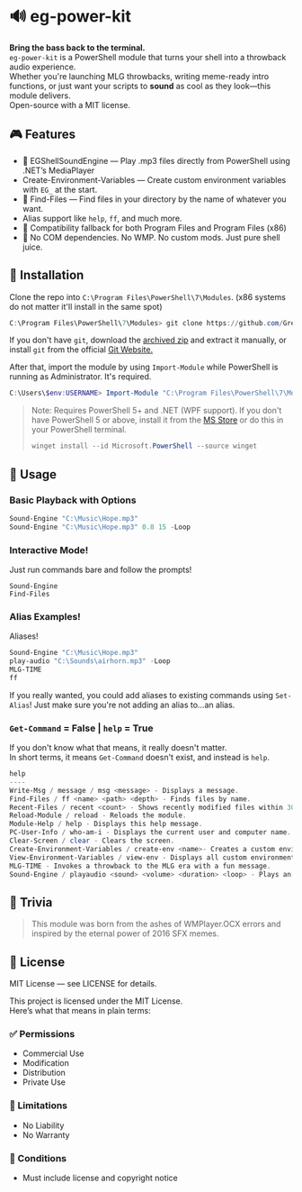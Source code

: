# 🔊 eg-power-kit
**Bring the bass back to the terminal.**  
`eg-power-kit` is a PowerShell module that turns your shell into a throwback audio experience.  
Whether you're launching MLG throwbacks, writing meme-ready intro functions, or just want your scripts to **sound** as cool as they look—this module delivers.  
Open-source with a MIT license.

## 🎮 Features
- 🎵 EGShellSoundEngine — Play .mp3 files directly from PowerShell using .NET’s MediaPlayer
- Create-Environment-Variables — Create custom environment variables with `EG_` at the start.
- 📁 Find-Files — Find files in your directory by the name of whatever you want.
- Alias support like `help`, `ff`, and much more.
- 🧠 Compatibility fallback for both Program Files and Program Files (x86)
- 🗿 No COM dependencies. No WMP. No custom mods. Just pure shell juice.

## 🚀 Installation
Clone the repo into `C:\Program Files\PowerShell\7\Modules`. (x86 systems do not matter it'll install in the same spot)
``` PowerShell
C:\Program Files\PowerShell\7\Modules> git clone https://github.com/GreenCraft18/eg-power-kit.git
```

If you don't have `git`, download the [archived zip](https://github.com/GreenCraft18/eg-power-kit/archive/refs/heads/main.zip) and extract it manually, or install `git` from the official [Git Website.](https://git-scm.com/downloads)  

After that, import the module by using `Import-Module` while PowerShell is running as Administrator. It's required.
``` PowerShell
C:\Users\$env:USERNAME> Import-Module "C:\Program Files\PowerShell\7\Modules\eg-power-kit"
```

> Note: Requires PowerShell 5+ and .NET (WPF support). If you don't have PowerShell 5 or above, install it from the [MS Store](https://apps.microsoft.com/detail/9mz1snwt0n5d?hl=en-US&gl=US) or do this in your PowerShell terminal.
> ``` PowerShell
> winget install --id Microsoft.PowerShell --source winget
> ```

## 📀 Usage
### Basic Playback with Options
``` PowerShell
Sound-Engine "C:\Music\Hope.mp3"
Sound-Engine "C:\Music\Hope.mp3" 0.8 15 -Loop
```

### Interactive Mode!
Just run commands bare and follow the prompts!
```
Sound-Engine
Find-Files
```

### Alias Examples!
Aliases!
``` PowerShell
Sound-Engine "C:\Music\Hope.mp3"
play-audio "C:\Sounds\airhorn.mp3" -Loop
MLG-TIME
ff
```
If you really wanted, you could add aliases to existing commands using `Set-Alias`! Just make sure you're not adding an alias to...an alias.

### `Get-Command` = False | `help` = True
If you don't know what that means, it really doesn't matter.  
In short terms, it means `Get-Command` doesn't exist, and instead is `help`.
``` PowerShell
help
----
Write-Msg / message / msg <message> - Displays a message.
Find-Files / ff <name> <path> <depth> - Finds files by name.
Recent-Files / recent <count> - Shows recently modified files within 30 days.
Reload-Module / reload - Reloads the module.
Module-Help / help - Displays this help message.
PC-User-Info / who-am-i - Displays the current user and computer name.
Clear-Screen / clear - Clears the screen.
Create-Environment-Variables / create-env <name>- Creates a custom environment variable.
View-Environment-Variables / view-env - Displays all custom environment variables.
MLG-TIME - Invokes a throwback to the MLG era with a fun message.
Sound-Engine / playaudio <sound> <volume> <duration> <loop> - Plays an audio file with specified options.
```

## 🧠 Trivia
> This module was born from the ashes of WMPlayer.OCX errors and inspired by the eternal power of 2016 SFX memes.

## 📄 License
MIT License — see LICENSE for details.  
  
This project is licensed under the MIT License.  
Here’s what that means in plain terms:

### ✅ Permissions
- Commercial Use  
- Modification  
- Distribution  
- Private Use  

### 🚫 Limitations
- No Liability  
- No Warranty  

### 📌 Conditions
- Must include license and copyright notice
